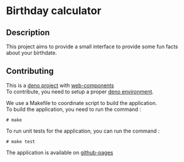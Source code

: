 # Birthday calculator

## Description
This project aims to provide a small interface to provide some fun facts about
your birthdate.

## Contributing

This is a [deno project](https://deno.land) with [web-components](https://developer.mozilla.org/en-US/docs/Web/Web_Components)  
To contribute, you need to setup a proper [deno environment](https://deno.land/manual@v1.9.2/getting_started/installation).

We use a Makefile to coordinate script to build the application.  
To build the application, you need to run the command :
```
# make
```

To run unit tests for the application, you can run the command :
```
# make test
```

The application is available on [github-pages](https://udebella.github.io/birthday-calculator/dist/)
